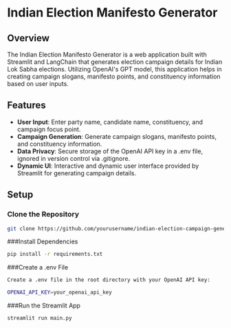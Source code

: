 # Indian Election Manifesto Generator

## Overview

The Indian Election Manifesto Generator is a web application built with Streamlit and LangChain that generates election campaign details for Indian Lok Sabha elections. Utilizing OpenAI's GPT model, this application helps in creating campaign slogans, manifesto points, and constituency information based on user inputs.

## Features

- **User Input**: Enter party name, candidate name, constituency, and campaign focus point.
- **Campaign Generation**: Generate campaign slogans, manifesto points, and constituency information.
- **Data Privacy**: Secure storage of the OpenAI API key in a .env file, ignored in version control via .gitignore.
- **Dynamic UI**: Interactive and dynamic user interface provided by Streamlit for generating campaign details.

## Setup

### Clone the Repository

```sh
git clone https://github.com/yourusername/indian-election-campaign-generator.git
```

###Install Dependencies

```sh
pip install -r requirements.txt
```

###Create a .env File

```sh
Create a .env file in the root directory with your OpenAI API key:

OPENAI_API_KEY=your_openai_api_key
```

###Run the Streamlit App

```sh
streamlit run main.py
```

